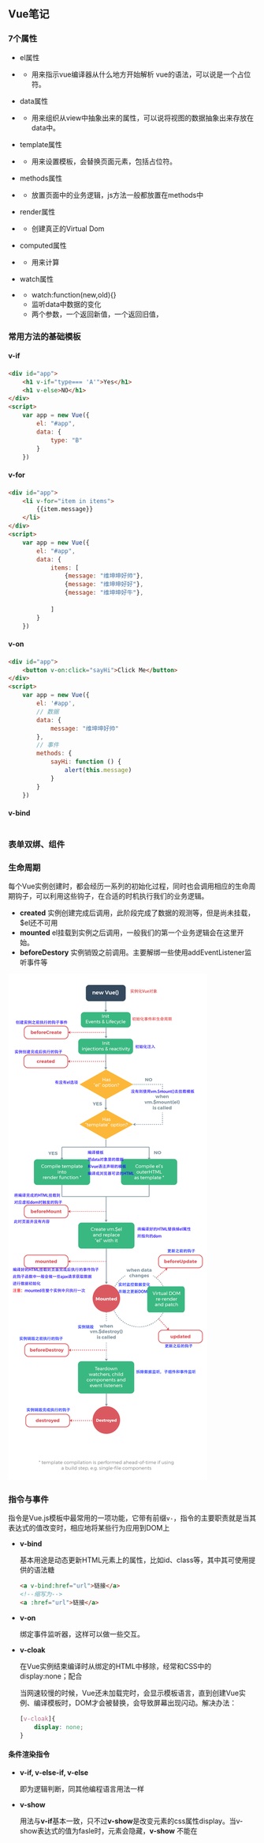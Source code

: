 ## Vue笔记

### 7个属性

- el属性

- - 用来指示vue编译器从什么地方开始解析 vue的语法，可以说是一个占位符。

- data属性

- - 用来组织从view中抽象出来的属性，可以说将视图的数据抽象出来存放在data中。

- template属性

- - 用来设置模板，会替换页面元素，包括占位符。

- methods属性

- - 放置页面中的业务逻辑，js方法一般都放置在methods中

- render属性

- - 创建真正的Virtual Dom

- computed属性

- - 用来计算

- watch属性

- - watch:function(new,old){}
  - 监听data中数据的变化
  - 两个参数，一个返回新值，一个返回旧值，



### 常用方法的基础模板

#### v-if

```html
<div id="app">
    <h1 v-if="type=== 'A'">Yes</h1>
    <h1 v-else>NO</h1>
</div>
<script>
    var app = new Vue({
        el: "#app",
        data: {
            type: "B"
        }
    })
```



#### v-for

```html
<div id="app">
    <li v-for="item in items">
        {{item.message}}
    </li>
</div>
<script>
    var app = new Vue({
        el: "#app",
        data: {
            items: [
                {message: "维坤坤好帅"},
                {message: "维坤坤好好"},
                {message: "维坤坤好牛"},

            ]
        }
    })
```



#### v-on

```html
<div id="app">
    <button v-on:click="sayHi">Click Me</button>
</div>
<script>
    var app = new Vue({
        el: '#app',
        // 数据
        data: {
            message: "维坤坤好帅"
        },
        // 事件
        methods: {
            sayHi: function () {
                alert(this.message)
            }
        }
    })
```



#### v-bind

```html

```



### 表单双绑、组件



### 生命周期

每个Vue实例创建时，都会经历一系列的初始化过程，同时也会调用相应的生命周期钩子，可以利用这些钩子，在合适的时机执行我们的业务逻辑。

* **created** 实例创建完成后调用，此阶段完成了数据的观测等，但是尚未挂载，$el还不可用
* **mounted** el挂载到实例之后调用，一般我们的第一个业务逻辑会在这里开始。
* **beforeDestory** 实例销毁之前调用。主要解绑一些使用addEventListener监听事件等

![](https://raw.githubusercontent.com/KongWiki/cloudImg/master/vue%E7%94%9F%E5%91%BD%E5%91%A8%E6%9C%9F.jpg)



### 指令与事件

指令是Vue.js模板中最常用的一项功能，它带有前缀`v-`，指令的主要职责就是当其表达式的值改变时，相应地将某些行为应用到DOM上

* **v-bind** 

  基本用途是动态更新HTML元素上的属性，比如id、class等，其中其可使用提供的语法糖

  ```html
  <a v-bind:href="url">链接</a>
  <!--缩写为-->
  <a :href="url">链接</a>
  ```

* **v-on**

  绑定事件监听器，这样可以做一些交互。

   

* **v-cloak**

  在Vue实例结束编译时从绑定的HTML中移除，经常和CSS中的display:none；配合

  当网速较慢的时候，Vue还未加载完时，会显示模板语言，直到创建Vue实例、编译模板时，DOM才会被替换，会导致屏幕出现闪动。解决办法：

  ```css
  [v-cloak]{
      display: none;
  }
  ```

#### 条件渲染指令

* **v-if, v-else-if, v-else**

  即为逻辑判断，同其他编程语言用法一样

* **v-show** 

  用法与**v-if**基本一致，只不过**v-show**是改变元素的css属性display。当v-show表达式的值为fasle时，元素会隐藏，**v-show** 不能在<template>上使用。

#### 区别对比

​	**v-if** 和**v-show** 具有类似的功能，但是**v-if** 才是真正的条件渲染，它会根据表达式适当的销毁或者重建元素及绑定的事件，若表达式false，则一开始元素/组件并不会被渲染，只有当条件第一次变为真时才开始编译。

​	**v-show** 只是简单的css属性，无论条件真与否，都会被编译。所以**v-show**适用于频繁切换条件，**v-if**适合条件不经常改变的场景。

#### 表单相关指令

* **v-model** 

  表单控制控件显示的值只依赖所绑定的数据，不在关心初始化时的value属性，在对应的控件上插入值也不会响应。



